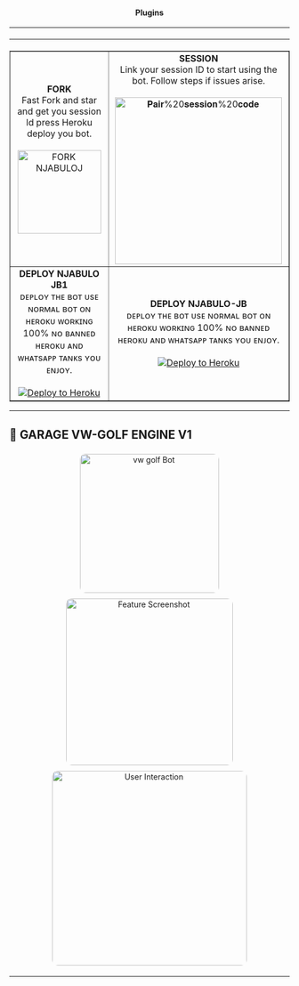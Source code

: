 
  <div align="center"  >
<h4 align="center">Plugins</h1>

---

  </a>
  <hr style="margin-top: 20px; margin-bottom: 20px;"/>
</div>

<table align="center" cellpadding="10" border="1">
  <tr>
    <td align="center">
      <b>FORK</b><br>
      Fast Fork and star and get you session ld press Heroku deploy you bot.
      <br><br>
      <a href="https://github.com/NjabuloJ/VW-GOLF/fork">
        <img src="https://img.shields.io/badge/FORK-purple" alt="FORK NJABULOJ" width="150">
      </a>
    </td>
    <td align="center">
      <b>SESSION</b><br>
      Link your session ID to start using the bot. Follow steps if issues arise.
      <br><br>
      <a href="https://pair-session.onrender.com/">
        <img src="https://img.shields.io/badge/Pair%20session%20code-white" alt="𝐏𝐚𝐢𝐫%20𝐬𝐞𝐬𝐬𝐢𝐨𝐧%20𝐜𝐨𝐝𝐞" width="300">
      </a>
    </td>
  </tr>
  <tr>
    <td align="center">
      <b>DEPLOY NJABULO JB1</b><br>
      ᴅᴇᴘʟᴏʏ ᴛʜᴇ ʙᴏᴛ ᴜsᴇ ɴᴏʀᴍᴀʟ ʙᴏᴛ ᴏɴ ʜᴇʀᴏᴋᴜ ᴡᴏʀᴋɪɴɢ 100% ɴᴏ ʙᴀɴɴᴇᴅ ʜᴇʀᴏᴋᴜ ᴀɴᴅ ᴡʜᴀᴛsᴀᴘᴘ ᴛᴀɴᴋs ʏᴏᴜ ᴇɴᴊᴏʏ.
      <br><br>
      <a href="https://dashboard.heroku.com/new?button-url=https://github.com/NjabuloJ/VW-GOLF&template=https://github.com/NjabuloJ/VW-GOLF.git">
        <img src="https://www.herokucdn.com/deploy/button.svg" alt="Deploy to Heroku">
      </a>
    </td>
    <td align="center">
      <b>DEPLOY NJABULO-JB</b><br>
      ᴅᴇᴘʟᴏʏ ᴛʜᴇ ʙᴏᴛ ᴜsᴇ ɴᴏʀᴍᴀʟ ʙᴏᴛ ᴏɴ ʜᴇʀᴏᴋᴜ ᴡᴏʀᴋɪɴɢ 100% ɴᴏ ʙᴀɴɴᴇᴅ ʜᴇʀᴏᴋᴜ ᴀɴᴅ ᴡʜᴀᴛsᴀᴘᴘ ᴛᴀɴᴋs ʏᴏᴜ ᴇɴᴊᴏʏ.
      <br><br>
       <a href="https://dashboard.heroku.com/new?button-url=https://github.com/NjabuloJ/Njabulo-JB1&template=https://github.com/NjabuloJ/Njabulo-JB1.git">
        <img src="https://www.herokucdn.com/deploy/button.svg" alt="Deploy to Heroku">
      </a>
    </td>
  </tr>
</table>



---

## 📸 GARAGE VW-GOLF ENGINE V1

<p align="center">
  <img src="https://files.catbox.moe/kzglx5.jpg" alt="vw golf Bot" width="250" style="border-radius: 10px; margin: 5px;">
  <img src="https://files.catbox.moe/4azkap.jpg" alt="Feature Screenshot" width="300" style="border-radius: 10px; margin: 5px;">
  <img src="https://files.catbox.moe/77eugh.jpg" alt="User Interaction" width="350" style="border-radius: 10px; margin: 5px;">
</p>

---

